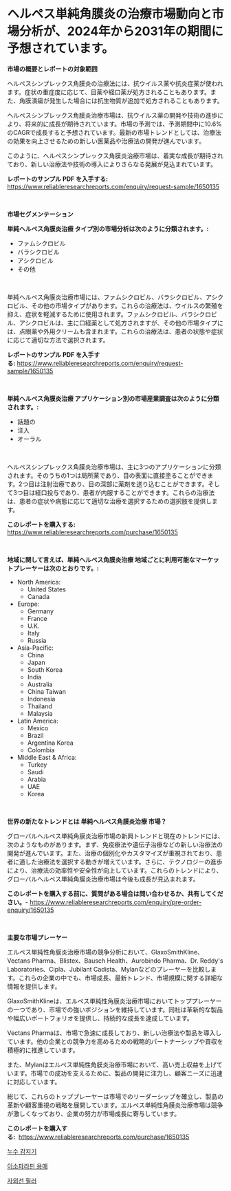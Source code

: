 <p><h1>ヘルペス単純角膜炎の治療市場動向と市場分析が、2024年から2031年の期間に予想されています。</h1></p><p><strong>市場の概要とレポートの対象範囲</strong></p>
<p><p>ヘルペスシンプレックス角膜炎の治療法には、抗ウイルス薬や抗炎症薬が使われます。症状の重症度に応じて、目薬や経口薬が処方されることもあります。また、角膜潰瘍が発生した場合には抗生物質が追加で処方されることもあります。</p><p>ヘルペスシンプレックス角膜炎治療市場は、抗ウイルス薬の開発や技術の進歩により、将来的に成長が期待されています。市場の予測では、予測期間中に10.6%のCAGRで成長すると予想されています。最新の市場トレンドとしては、治療法の効果を向上させるための新しい医薬品や治療法の開発が進んでいます。</p><p>このように、ヘルペスシンプレックス角膜炎治療市場は、着実な成長が期待されており、新しい治療法や技術の導入によりさらなる発展が見込まれています。</p></p>
<p><strong>レポートのサンプル PDF を入手する:</strong> <a href="https://www.reliableresearchreports.com/enquiry/request-sample/1650135">https://www.reliableresearchreports.com/enquiry/request-sample/1650135</a></p>
<p>&nbsp;</p>
<p><strong>市場セグメンテーション</strong></p>
<p><strong>単純ヘルペス角膜炎治療 タイプ別の市場分析は次のように分類されます。:</strong></p>
<p><ul><li>ファムシクロビル</li><li>バラシクロビル</li><li>アシクロビル</li><li>その他</li></ul></p>
<p>&nbsp;</p>
<p><p>単純ヘルペス角膜炎治療市場には、ファムシクロビル、バラシクロビル、アシクロビル、その他の市場タイプがあります。これらの治療法は、ウイルスの繁殖を抑え、症状を軽減するために使用されます。ファムシクロビル、バラシクロビル、アシクロビルは、主に口経薬として処方されますが、その他の市場タイプには、点眼薬や外用クリームも含まれます。これらの治療法は、患者の状態や症状に応じて適切な方法で選択されます。</p></p>
<p><strong>レポートのサンプル PDF を入手する:</strong>&nbsp;<a href="https://www.reliableresearchreports.com/enquiry/request-sample/1650135">https://www.reliableresearchreports.com/enquiry/request-sample/1650135</a></p>
<p>&nbsp;</p>
<p><strong> 単純ヘルペス角膜炎治療 アプリケーション別の市場産業調査は次のように分類されます。:</strong></p>
<p><ul><li>話題の</li><li>注入</li><li>オーラル</li></ul></p>
<p>&nbsp;</p>
<p><p>ヘルペスシンプレックス角膜炎治療市場は、主に3つのアプリケーションに分類されます。そのうちの1つは局所薬であり、目の表面に直接塗ることができます。2つ目は注射治療であり、目の深部に薬剤を送り込むことができます。そして3つ目は経口投与であり、患者が内服することができます。これらの治療法は、患者の症状や病態に応じて適切な治療を選択するための選択肢を提供します。</p></p>
<p><strong>このレポートを購入する:</strong>&nbsp; <a href="https://www.reliableresearchreports.com/purchase/1650135">https://www.reliableresearchreports.com/purchase/1650135</a></p>
<p>&nbsp;</p>
<p><strong>地域に関して言えば、単純ヘルペス角膜炎治療 地域ごとに利用可能なマーケットプレーヤーは次のとおりです。:</strong></p>
<p><ul>
    <li>
        North America:
        <ul>
            <li>United States</li>
            <li>Canada</li>
        </ul>
    </li>
    <li>
        Europe:
        <ul>
            <li>Germany</li>
            <li>France</li>
            <li>U.K.</li>
            <li>Italy</li>
            <li>Russia</li>
        </ul>
    </li>
    <li>
        Asia-Pacific:
        <ul>
            <li>China</li>
            <li>Japan</li>
            <li>South Korea</li>
            <li>India</li>
            <li>Australia</li>
            <li>China Taiwan</li>
            <li>Indonesia</li>
            <li>Thailand</li>
            <li>Malaysia</li>
        </ul>
    </li>
    <li>
        Latin America:
        <ul>
            <li>Mexico</li>
            <li>Brazil</li>
            <li>Argentina Korea</li>
            <li>Colombia</li>
        </ul>
    </li>
    <li>
        Middle East & Africa:
        <ul>
            <li>Turkey</li>
            <li>Saudi</li>
            <li>Arabia</li>
            <li>UAE</li>
            <li>Korea</li>
        </ul>
    </li>
    </ul></p>
<p>&nbsp;</p>
<p><strong>世界の新たなトレンドとは 単純ヘルペス角膜炎治療 市場？</strong></p>
<p><p>グローバルヘルペス単純角膜炎治療市場の新興トレンドと現在のトレンドには、次のようなものがあります。まず、免疫療法や遺伝子治療などの新しい治療法の開発が進んでいます。また、治療の個別化やカスタマイズが重視されており、患者に適した治療法を選択する動きが増えています。さらに、テクノロジーの進歩により、治療法の効率性や安全性が向上しています。これらのトレンドにより、グローバルヘルペス単純角膜炎治療市場は今後も成長が見込まれます。</p></p>
<p><strong>このレポートを購入する前に、質問がある場合は問い合わせるか、共有してください。</strong>- <a href="https://www.reliableresearchreports.com/enquiry/pre-order-enquiry/1650135">https://www.reliableresearchreports.com/enquiry/pre-order-enquiry/1650135</a></p>
<p>&nbsp;</p>
<p><strong>主要な市場プレーヤー</strong></p>
<p><p>エルペス単純性角膜炎治療市場の競争分析において、GlaxoSmithKline、Vectans Pharma、Blistex、Bausch Health、Aurobindo Pharma、Dr. Reddy's Laboratories、Cipla、Jubilant Cadista、Mylanなどのプレーヤーを比較します。これらの企業の中でも、市場成長、最新トレンド、市場規模に関する詳細な情報を提供します。</p><p>GlaxoSmithKlineは、エルペス単純性角膜炎治療市場においてトッププレーヤーの一つであり、市場での強いポジションを維持しています。同社は革新的な製品や幅広いポートフォリオを提供し、持続的な成長を達成しています。</p><p>Vectans Pharmaは、市場で急速に成長しており、新しい治療法や製品を導入しています。他の企業との競争力を高めるための戦略的パートナーシップや買収を積極的に推進しています。</p><p>また、Mylanはエルペス単純性角膜炎治療市場において、高い売上収益を上げています。市場での成功を支えるために、製品の開発に注力し、顧客ニーズに迅速に対応しています。</p><p>総じて、これらのトッププレーヤーは市場でのリーダーシップを確立し、製品の革新や顧客重視の戦略を展開しています。エルペス単純性角膜炎治療市場は競争が激しくなっており、企業の努力が市場成長に寄与しています。</p></p>
<p><strong>このレポートを購入する:</strong>&nbsp;&nbsp;<a href="https://www.reliableresearchreports.com/purchase/1650135">https://www.reliableresearchreports.com/purchase/1650135</a></p>
<p><p><a href="https://medium.com/@lowellleke20231/%EC%88%98%EB%8F%84-%EB%88%84%EC%88%98-%EA%B0%90%EC%A7%80%EA%B8%B0-%EC%8B%9C%EC%9E%A5-%EB%B3%B4%EA%B3%A0%EC%84%9C%EB%8A%94-%EC%9D%B4-%EC%8B%9C%EC%9E%A5%EC%9D%98-%EC%B5%9C%EC%8B%A0-%EB%8F%99%ED%96%A5-%EB%B0%8F-%EC%84%B1%EC%9E%A5-%EA%B8%B0%ED%9A%8C%EB%A5%BC-%EB%93%9C%EB%9F%AC%EB%83%85%EB%8B%88%EB%8B%A4-0f67880e4484">누수 감지기</a></p><p><a href="https://medium.com/@hershelkris/%EC%9D%B4%EC%86%8C%ED%8C%8C%EB%9D%BC%ED%95%80-%EC%9A%A9%EB%A7%A4-%EC%8B%9C%EC%9E%A5%EC%9D%84-%EB%B6%84%EC%84%9D%ED%95%98%EB%8B%A4-%EA%B8%80%EB%A1%9C%EB%B2%8C-%EC%82%B0%EC%97%85-%EC%A0%84%EB%A7%9D-%EB%B0%8F-%EC%98%88%EC%B8%A1-2024%EB%85%84%EB%B6%80%ED%84%B0-2031%EB%85%84%EA%B9%8C%EC%A7%80-3e0ed8c7ca5f">이소파라핀 용매</a></p><p><a href="https://medium.com/@tonyolfson67562023/uv-%EC%B1%84%EC%9A%B0%EA%B8%B0-%EC%8B%9C%EC%9E%A5-%EC%A0%90%EC%9C%A0%EC%9C%A8-%EB%B3%80%ED%99%94-%EB%B0%8F-%EC%8B%9C%EC%9E%A5-%EC%84%B1%EC%9E%A5-%ED%8A%B8%EB%A0%8C%EB%93%9C-2024-2031-ea0cfbf08580">자외선 필러</a></p></p>